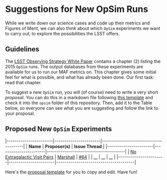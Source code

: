 # Suggestions for New OpSim Runs

While we write down our science cases and code up their metrics and
Figures of Merit, we can also think about which `OpSim` experiments
we want to carry out, to explore the possibilities the LSST offers.

## Guidelines

The [LSST Observing Strategy White Paper](https://github.com/LSSTScienceCollaborations/ObservingStrategy/raw/master/whitepaper/LSST_Observing_Strategy_White_Paper.pdf) contains a chapter (2) listing the 2015 `OpSim` runs. The output databases from these
experiments are available for us to run our MAF metrics on. This chapter gives some initial feel for what is possible, and what has already been done. Our first task: read that chapter.

To suggest a new `OpSim` run, you will (of course) need to write a very short *proposal*. You can do this in a markdown file following [this template]() and check it into the `opsim` folder of this repository. Then, add it to the Table below, so everyone can see what you are suggesting and follow the link to your proposal.

## Proposed New `OpSim` Experiments


|-----------------------|-----------------------|---------------------------------------|
| **Name**              | **Proposer(s)**       | **Issue Thread**                      |
|-----------------------|-----------------------|---------------------------------------|
| [No Extragalactic Visit Pairs](https://github.com/LSSTScienceCollaborations/ObservingStrategy/blob/master/opsim/Proposal_NoExtragalacticVisitPairs.md)
    | [Marshall](https://github.com/drphilmarshall)
        | [#64](https://github.com/LSSTScienceCollaborations/ObservingStrategy/issues/64) |
| [...](https://github.com/LSSTScienceCollaborations/ObservingStrategy/blob/master/opsim/)
    | [...](https://github.com/)
        | [...](https://github.com/LSSTScienceCollaborations/ObservingStrategy/issues/) |
|-----------------------|-----------------------|---------------------------------------|

Here's the [proposal template](https://github.com/LSSTScienceCollaborations/ObservingStrategy/blob/master/opsim/Proposal_Template.md)
for you to copy and edit. Have fun!
